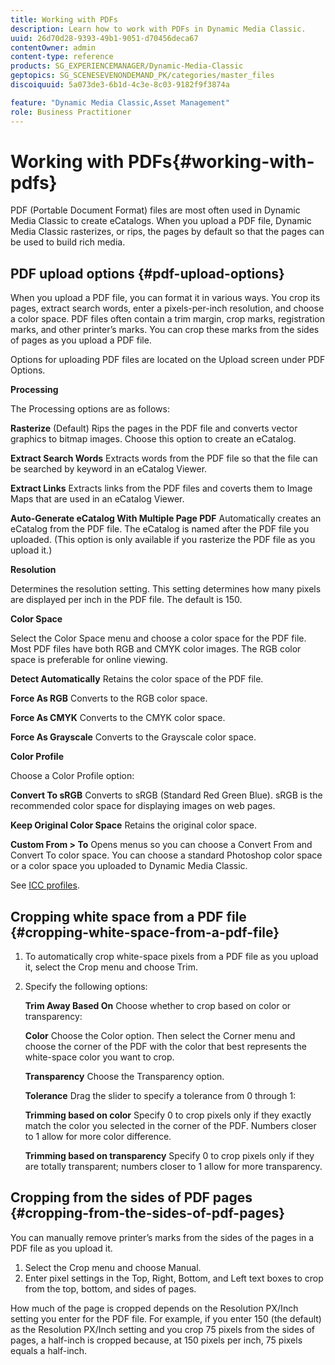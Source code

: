 ```yaml
---
title: Working with PDFs
description: Learn how to work with PDFs in Dynamic Media Classic.
uuid: 26d70d28-9393-49b1-9051-d70456deca67
contentOwner: admin
content-type: reference
products: SG_EXPERIENCEMANAGER/Dynamic-Media-Classic
geptopics: SG_SCENESEVENONDEMAND_PK/categories/master_files
discoiquuid: 5a073de3-6b1d-4c3e-8c03-9182f9f3874a

feature: "Dynamic Media Classic,Asset Management"
role: Business Practitioner
---
```


# Working with PDFs{#working-with-pdfs}

PDF (Portable Document Format) files are most often used in Dynamic Media Classic to create eCatalogs. When you upload a PDF file, Dynamic Media Classic rasterizes, or rips, the pages by default so that the pages can be used to build rich media.

## PDF upload options {#pdf-upload-options}

When you upload a PDF file, you can format it in various ways. You crop its pages, extract search words, enter a pixels-per-inch resolution, and choose a color space. PDF files often contain a trim margin, crop marks, registration marks, and other printer’s marks. You can crop these marks from the sides of pages as you upload a PDF file.

Options for uploading PDF files are located on the Upload screen under PDF Options.

**Processing**

The Processing options are as follows:

**Rasterize** (Default) Rips the pages in the PDF file and converts vector graphics to bitmap images. Choose this option to create an eCatalog.

**Extract Search Words** Extracts words from the PDF file so that the file can be searched by keyword in an eCatalog Viewer.

**Extract Links** Extracts links from the PDF files and coverts them to Image Maps that are used in an eCatalog Viewer.

**Auto-Generate eCatalog With Multiple Page PDF** Automatically creates an eCatalog from the PDF file. The eCatalog is named after the PDF file you uploaded. (This option is only available if you rasterize the PDF file as you upload it.)

**Resolution**

Determines the resolution setting. This setting determines how many pixels are displayed per inch in the PDF file. The default is 150.

**Color Space**

Select the Color Space menu and choose a color space for the PDF file. Most PDF files have both RGB and CMYK color images. The RGB color space is preferable for online viewing.

**Detect Automatically** Retains the color space of the PDF file.

**Force As RGB** Converts to the RGB color space.

**Force As CMYK** Converts to the CMYK color space.

**Force As Grayscale** Converts to the Grayscale color space.

**Color Profile**

Choose a Color Profile option:

**Convert To sRGB** Converts to sRGB (Standard Red Green Blue). sRGB is the recommended color space for displaying images on web pages.

**Keep Original Color Space** Retains the original color space.

**Custom From > To** Opens menus so you can choose a Convert From and Convert To color space. You can choose a standard Photoshop color space or a color space you uploaded to Dynamic Media Classic.

See [ICC profiles](icc-profiles.md#icc_profiles).

## Cropping white space from a PDF file {#cropping-white-space-from-a-pdf-file}

1. To automatically crop white-space pixels from a PDF file as you upload it, select the Crop menu and choose Trim. 
1. Specify the following options:

   **Trim Away&#xA;Based On** Choose whether to crop based on color or transparency:

   **Color** Choose the Color option. Then select the Corner menu and choose the corner of the PDF with the color that best represents the white-space color you want to crop.

   **Transparency** Choose the Transparency option.

   **Tolerance** Drag the slider to specify a tolerance from 0 through 1:

   **Trimming based on color** Specify 0 to crop pixels only if they exactly match the color you selected in the corner of the PDF. Numbers closer to 1 allow for more color difference.

   **Trimming based on transparency** Specify 0 to crop pixels only if they are totally transparent; numbers closer to 1 allow for more transparency.

## Cropping from the sides of PDF pages {#cropping-from-the-sides-of-pdf-pages}

You can manually remove printer’s marks from the sides of the pages in a PDF file as you upload it.

1. Select the Crop menu and choose Manual.
1. Enter pixel settings in the Top, Right, Bottom, and Left text boxes to crop from the top, bottom, and sides of pages.

How much of the page is cropped depends on the Resolution PX/Inch setting you enter for the PDF file. For example, if you enter 150 (the default) as the Resolution PX/Inch setting and you crop 75 pixels from the sides of pages, a half-inch is cropped because, at 150 pixels per inch, 75 pixels equals a half-inch.
